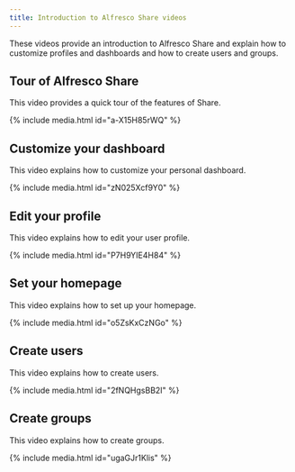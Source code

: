 ```yaml
---
title: Introduction to Alfresco Share videos
---
```


These videos provide an introduction to Alfresco Share and explain how to customize profiles and dashboards and how to create users and groups.

## Tour of Alfresco Share

This video provides a quick tour of the features of Share.

{% include media.html id="a-X15H85rWQ" %}

## Customize your dashboard

This video explains how to customize your personal dashboard.

{% include media.html id="zN025Xcf9Y0" %}

## Edit your profile

This video explains how to edit your user profile.

{% include media.html id="P7H9YIE4H84" %}

## Set your homepage

This video explains how to set up your homepage.

{% include media.html id="o5ZsKxCzNGo" %}

## Create users

This video explains how to create users.

{% include media.html id="2fNQHgsBB2I" %}

## Create groups

This video explains how to create groups.

{% include media.html id="ugaGJr1Klis" %}
